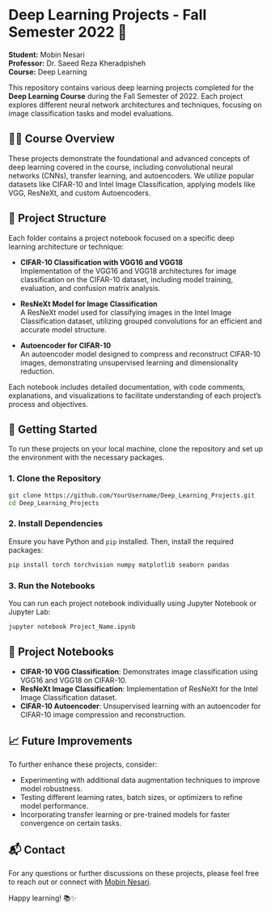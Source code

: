 
# Deep Learning Projects - Fall Semester 2022 🍂

**Student:** Mobin Nesari  
**Professor:** Dr. Saeed Reza Kheradpisheh  
**Course:** Deep Learning

This repository contains various deep learning projects completed for the **Deep Learning Course** during the Fall Semester of 2022. Each project explores different neural network architectures and techniques, focusing on image classification tasks and model evaluations.

## 🧑‍🏫 Course Overview

These projects demonstrate the foundational and advanced concepts of deep learning covered in the course, including convolutional neural networks (CNNs), transfer learning, and autoencoders. We utilize popular datasets like CIFAR-10 and Intel Image Classification, applying models like VGG, ResNeXt, and custom Autoencoders. 

## 📂 Project Structure

Each folder contains a project notebook focused on a specific deep learning architecture or technique:

- **CIFAR-10 Classification with VGG16 and VGG18**  
  Implementation of the VGG16 and VGG18 architectures for image classification on the CIFAR-10 dataset, including model training, evaluation, and confusion matrix analysis.

- **ResNeXt Model for Image Classification**  
  A ResNeXt model used for classifying images in the Intel Image Classification dataset, utilizing grouped convolutions for an efficient and accurate model structure.

- **Autoencoder for CIFAR-10**  
  An autoencoder model designed to compress and reconstruct CIFAR-10 images, demonstrating unsupervised learning and dimensionality reduction.

Each notebook includes detailed documentation, with code comments, explanations, and visualizations to facilitate understanding of each project’s process and objectives.

## 🚀 Getting Started

To run these projects on your local machine, clone the repository and set up the environment with the necessary packages.

### 1. Clone the Repository

```bash
git clone https://github.com/YourUsername/Deep_Learning_Projects.git
cd Deep_Learning_Projects
```

### 2. Install Dependencies

Ensure you have Python and `pip` installed. Then, install the required packages:

```bash
pip install torch torchvision numpy matplotlib seaborn pandas
```

### 3. Run the Notebooks

You can run each project notebook individually using Jupyter Notebook or Jupyter Lab:

```bash
jupyter notebook Project_Name.ipynb
```

## 📝 Project Notebooks

- **CIFAR-10 VGG Classification**: Demonstrates image classification using VGG16 and VGG18 on CIFAR-10.
- **ResNeXt Image Classification**: Implementation of ResNeXt for the Intel Image Classification dataset.
- **CIFAR-10 Autoencoder**: Unsupervised learning with an autoencoder for CIFAR-10 image compression and reconstruction.

## 📈 Future Improvements

To further enhance these projects, consider:
- Experimenting with additional data augmentation techniques to improve model robustness.
- Testing different learning rates, batch sizes, or optimizers to refine model performance.
- Incorporating transfer learning or pre-trained models for faster convergence on certain tasks.

## 📬 Contact

For any questions or further discussions on these projects, please feel free to reach out or connect with [Mobin Nesari](mailto:mobinnesari81@gmail.com).

Happy learning! 📚✨
